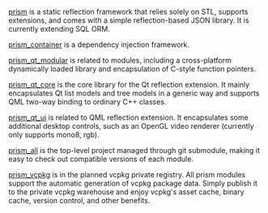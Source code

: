 
[prism](https://github.com/cpp-prism/prism) is a static reflection framework that relies solely on STL, supports extensions, and comes with a simple reflection-based JSON library. It is currently extending SQL ORM.

[prism_container](https://github.com/cpp-prism/prism_container) is a dependency injection framework.

[prism_qt_modular](https://github.com/cpp-prism/prism_qt_modular) is related to modules, including a cross-platform dynamically loaded library and encapsulation of C-style function pointers.

[prism_qt_core](https://github.com/cpp-prism/prism_qt_core) is the core library for the Qt reflection extension. It mainly encapsulates Qt list models and tree models in a generic way and supports QML two-way binding to ordinary C++ classes.

[prism_qt_ui](https://github.com/cpp-prism/prism_qt_ui) is related to QML reflection extension. It encapsulates some additional desktop controls, such as an OpenGL video renderer (currently only supports mono8, rgb).

[prism_all](https://github.com/cpp-prism/prism_all) is the top-level project managed through git submodule, making it easy to check out compatible versions of each module.

[prism_vcpkg](https://github.com/cpp-prism/prism_vcpkg) is in the planned vcpkg private registry. All prism modules support the automatic generation of vcpkg package data. Simply publish it to the private vcpkg warehouse and enjoy vcpkg's asset cache, binary cache, version control, and other benefits.

